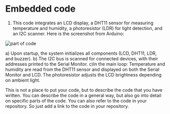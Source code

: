 # Embedded code

1. This code integrates an LCD display, a DHT11 sensor for measuring temperature and humidity, a photoresistor (LDR) for light detection, and an I2C scanner. 
Here is the screenshot from Arduino:

![part of code](/assets/partsofcode.jpeg)

a) Upon startup, the system initializes all components (LCD, DHT11, LDR, and buzzer).
b) The I2C bus is scanned for connected devices, with their addresses printed to the Serial Monitor.
c)In the main loop:
Temperature and humidity are read from the DHT11 sensor and displayed on both the Serial Monitor and LCD.
The photoresistor adjusts the LCD brightness depending on ambient light.









This is not a place to put your code, but to describe the code that you have written. You can describe the code in a general way, but also go into detail on specific parts of the code. You can also refer to the code in your repository. So just add a link to the code in your repository.
